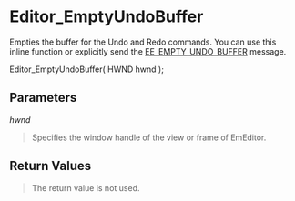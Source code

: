 # Editor\_EmptyUndoBuffer

Empties the buffer for the Undo and Redo commands. You can use this inline function or explicitly send the
[EE\_EMPTY\_UNDO\_BUFFER](../message/ee_empty_undo_buffer)
message.

Editor\_EmptyUndoBuffer( HWND hwnd );

## Parameters

_hwnd_

> Specifies the window handle of the view or frame of EmEditor.

## Return Values

> The return value is not used.